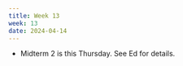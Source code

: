 ```yaml
---
title: Week 13
week: 13
date: 2024-04-14
---
```


<!-- - Lab 10 is due Wednesday at 5 PM.
- Vitamin 11 is due Sunday at 11:59 PM. -->
- Midterm 2 is this Thursday. See Ed for details. 
